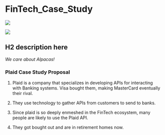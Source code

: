 # FinTech_Case_Study

![](https://res-1.cloudinary.com/crunchbase-production/image/upload/c_lpad,h_256,w_256,f_auto,q_auto:eco/llejr6xy9dqii0s12erg)

![](https://cdn.mos.cms.futurecdn.net/uYeF7LtJe5tnqRzm32AmhU-320-80.jpg)

## H2 description here

*We care about Alpacas!*

### **Plaid Case Study Proposal**

1. Plaid is a company that specializes in developing APIs for interacting with Banking systems. Visa bought them, making MasterCard eventually their rival. 

2. They use technology to gather APIs from customers to send to banks. 

3. Since plaid is so deeply enmeshed in the FinTech ecosystem, many people are likely to use the Plaid API. 

4. They got bought out and are in retirement homes now.

